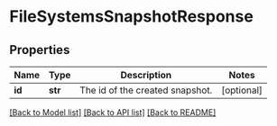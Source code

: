 # FileSystemsSnapshotResponse

## Properties
Name | Type | Description | Notes
------------ | ------------- | ------------- | -------------
**id** | **str** | The id of the created snapshot. | [optional] 

[[Back to Model list]](../README.md#documentation-for-models) [[Back to API list]](../README.md#documentation-for-api-endpoints) [[Back to README]](../README.md)

